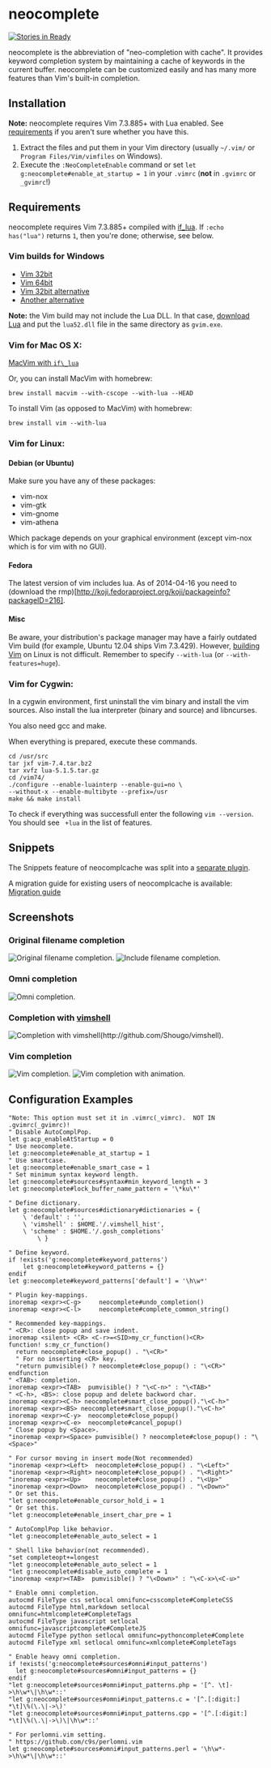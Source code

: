 neocomplete
===========
[![Stories in Ready](http://badge.waffle.io/Shougo/neocomplete.vim.png)](http://waffle.io/Shougo/neocomplete.vim)  

neocomplete is the abbreviation of "neo-completion with cache". It
provides keyword completion system by maintaining a cache of keywords in the
current buffer. neocomplete can be customized easily and has many more
features than Vim's built-in completion.

## Installation

**Note:** neocomplete requires Vim 7.3.885+ with Lua enabled. 
See [requirements](#requirements) if you aren't sure whether you have this.

1. Extract the files and put them in your Vim directory
   (usually `~/.vim/` or `Program Files/Vim/vimfiles` on Windows).
2. Execute the `:NeoCompleteEnable` command or set `let g:neocomplete#enable_at_startup = 1`
   in your `.vimrc` (**not** in `.gvimrc` or `_gvimrc`!)

## Requirements

neocomplete requires Vim 7.3.885+ compiled with [if\_lua](http://vimdoc.sourceforge.net/htmldoc/if_lua.html). 
If `:echo has("lua")` returns `1`, then you're done; otherwise, see below.

### Vim builds for Windows

* [Vim 32bit](http://files.kaoriya.net/goto/vim73w32)
* [Vim 64bit](http://files.kaoriya.net/goto/vim73w64)
* [Vim 32bit alternative](http://tuxproject.de/projects/vim/)
* [Another alternative](http://wyw.dcweb.cn/#download)

**Note:** the Vim build may not include the Lua DLL. In that case, 
[download Lua](http://lua-users.org/wiki/LuaBinaries) and put the `lua52.dll`
file in the same directory as `gvim.exe`.

### Vim for Mac OS X:

[MacVim with `if\_lua`](https://github.com/zhaocai/macvim)

Or, you can install MacVim with homebrew:

    brew install macvim --with-cscope --with-lua --HEAD

To install Vim (as opposed to MacVim) with homebrew:

    brew install vim --with-lua

### Vim for Linux:

#### Debian (or Ubuntu) 

Make sure you have any of these packages:
* vim-nox
* vim-gtk
* vim-gnome
* vim-athena

Which package depends on your graphical environment (except vim-nox which is for vim with no GUI).

#### Fedora 

The latest version of vim includes lua.
As of 2014-04-16 you need to (download the rmp)[http://koji.fedoraproject.org/koji/packageinfo?packageID=216].

#### Misc

Be aware, your distribution's package manager may have a fairly outdated
Vim build (for example, Ubuntu 12.04 ships Vim 7.3.429).
However, [building Vim](http://vim.wikia.com/wiki/Building_Vim) on Linux is not difficult.
Remember to specify `--with-lua` (or `--with-features=huge`).

### Vim for Cygwin:

In a cygwin environment, first uninstall the vim binary and install the vim sources.
Also install the lua interpreter (binary and source) and libncurses.

You also need gcc and make.

When everything is prepared, execute these commands.

    cd /usr/src
    tar jxf vim-7.4.tar.bz2
    tar xvfz lua-5.1.5.tar.gz
    cd /vim74/
    ./configure --enable-luainterp --enable-gui=no \
    --without-x --enable-multibyte --prefix=/usr
    make && make install

To check if everything was successfull enter the following `vim --version`. You should see ` +lua` in the list of features.

## Snippets

The Snippets feature of neocomplcache was split into a 
[separate plugin](https://github.com/Shougo/neosnippet).

A migration guide for existing users of neocomplcache is available: 
[Migration guide](https://github.com/Shougo/neocomplete.vim/wiki/neocomplete-migration-guide)


## Screenshots

### Original filename completion

![Original filename completion.](https://f.cloud.github.com/assets/41495/622454/f519f6b8-cf42-11e2-921e-6e34dba148a6.png)
![Include filename completion.](https://f.cloud.github.com/assets/214488/623151/284ad86e-cf5b-11e2-828e-257d31bf0572.png)

### Omni completion

![Omni completion.](https://f.cloud.github.com/assets/41495/622456/fb2cc0bc-cf42-11e2-94e8-403cdcf5427e.png)

### Completion with [vimshell](http://github.com/Shougo/vimshell)

![Completion with vimshell(http://github.com/Shougo/vimshell).](https://f.cloud.github.com/assets/41495/622458/01dbc660-cf43-11e2-85f1-326e7432b0a1.png)

### Vim completion

![Vim completion.](https://f.cloud.github.com/assets/41495/622457/fe90ad5e-cf42-11e2-8e03-8f189b5e26e5.png)
![Vim completion with animation.](https://f.cloud.github.com/assets/214488/623496/94ed19a2-cf68-11e2-8d33-3aad8a39d7c1.gif)


## Configuration Examples

```vim
"Note: This option must set it in .vimrc(_vimrc).  NOT IN .gvimrc(_gvimrc)!
" Disable AutoComplPop.
let g:acp_enableAtStartup = 0
" Use neocomplete.
let g:neocomplete#enable_at_startup = 1
" Use smartcase.
let g:neocomplete#enable_smart_case = 1
" Set minimum syntax keyword length.
let g:neocomplete#sources#syntax#min_keyword_length = 3
let g:neocomplete#lock_buffer_name_pattern = '\*ku\*'

" Define dictionary.
let g:neocomplete#sources#dictionary#dictionaries = {
    \ 'default' : '',
    \ 'vimshell' : $HOME.'/.vimshell_hist',
    \ 'scheme' : $HOME.'/.gosh_completions'
        \ }

" Define keyword.
if !exists('g:neocomplete#keyword_patterns')
    let g:neocomplete#keyword_patterns = {}
endif
let g:neocomplete#keyword_patterns['default'] = '\h\w*'

" Plugin key-mappings.
inoremap <expr><C-g>     neocomplete#undo_completion()
inoremap <expr><C-l>     neocomplete#complete_common_string()

" Recommended key-mappings.
" <CR>: close popup and save indent.
inoremap <silent> <CR> <C-r>=<SID>my_cr_function()<CR>
function! s:my_cr_function()
  return neocomplete#close_popup() . "\<CR>"
  " For no inserting <CR> key.
  "return pumvisible() ? neocomplete#close_popup() : "\<CR>"
endfunction
" <TAB>: completion.
inoremap <expr><TAB>  pumvisible() ? "\<C-n>" : "\<TAB>"
" <C-h>, <BS>: close popup and delete backword char.
inoremap <expr><C-h> neocomplete#smart_close_popup()."\<C-h>"
inoremap <expr><BS> neocomplete#smart_close_popup()."\<C-h>"
inoremap <expr><C-y>  neocomplete#close_popup()
inoremap <expr><C-e>  neocomplete#cancel_popup()
" Close popup by <Space>.
"inoremap <expr><Space> pumvisible() ? neocomplete#close_popup() : "\<Space>"

" For cursor moving in insert mode(Not recommended)
"inoremap <expr><Left>  neocomplete#close_popup() . "\<Left>"
"inoremap <expr><Right> neocomplete#close_popup() . "\<Right>"
"inoremap <expr><Up>    neocomplete#close_popup() . "\<Up>"
"inoremap <expr><Down>  neocomplete#close_popup() . "\<Down>"
" Or set this.
"let g:neocomplete#enable_cursor_hold_i = 1
" Or set this.
"let g:neocomplete#enable_insert_char_pre = 1

" AutoComplPop like behavior.
"let g:neocomplete#enable_auto_select = 1

" Shell like behavior(not recommended).
"set completeopt+=longest
"let g:neocomplete#enable_auto_select = 1
"let g:neocomplete#disable_auto_complete = 1
"inoremap <expr><TAB>  pumvisible() ? "\<Down>" : "\<C-x>\<C-u>"

" Enable omni completion.
autocmd FileType css setlocal omnifunc=csscomplete#CompleteCSS
autocmd FileType html,markdown setlocal omnifunc=htmlcomplete#CompleteTags
autocmd FileType javascript setlocal omnifunc=javascriptcomplete#CompleteJS
autocmd FileType python setlocal omnifunc=pythoncomplete#Complete
autocmd FileType xml setlocal omnifunc=xmlcomplete#CompleteTags

" Enable heavy omni completion.
if !exists('g:neocomplete#sources#omni#input_patterns')
  let g:neocomplete#sources#omni#input_patterns = {}
endif
"let g:neocomplete#sources#omni#input_patterns.php = '[^. \t]->\h\w*\|\h\w*::'
"let g:neocomplete#sources#omni#input_patterns.c = '[^.[:digit:] *\t]\%(\.\|->\)'
"let g:neocomplete#sources#omni#input_patterns.cpp = '[^.[:digit:] *\t]\%(\.\|->\)\|\h\w*::'

" For perlomni.vim setting.
" https://github.com/c9s/perlomni.vim
let g:neocomplete#sources#omni#input_patterns.perl = '\h\w*->\h\w*\|\h\w*::'
```
